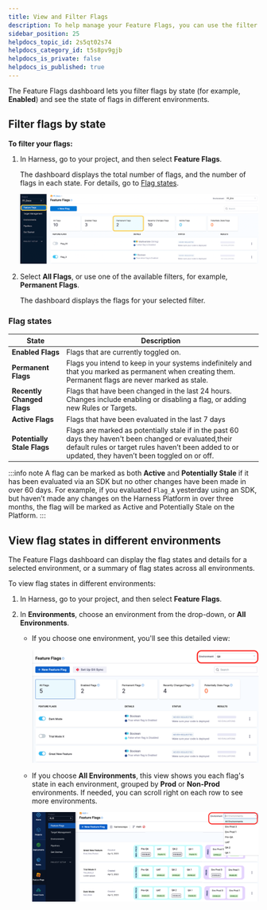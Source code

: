 ```yaml
---
title: View and Filter Flags
description: To help manage your Feature Flags, you can use the filter tiles on the Harness Platform to filter your Flags based on the following states --  Figure 1 --  The Flag overview dashboard State Description All…
sidebar_position: 25
helpdocs_topic_id: 2s5qt02s74
helpdocs_category_id: t5s8pv9gjb
helpdocs_is_private: false
helpdocs_is_published: true
---
```


The Feature Flags dashboard lets you filter flags by state (for example, **Enabled**) and see the state of flags in different environments.

## Filter flags by state

**To filter your flags:**

1. In Harness, go to your project, and then select **Feature Flags**.

    The dashboard displays the total number of flags, and the number of flags in each state. For details, go to [Flag states](#flag-states). 

    ![A screenshot of the Permanent Flags tile selected to filter for permanent flags.](../static/9-filtering-flags-by-state-01.png)

1. Select **All Flags**, or use one of the available filters, for example, **Permanent Flags**.

    The dashboard displays the flags for your selected filter.


### Flag states

| **State** | **Description** |
| --- | --- |
| **Enabled Flags** | Flags that are currently toggled on. |
| **Permanent Flags** | Flags you intend to keep in your systems indefinitely and that you marked as permanent when creating them. Permanent flags are never marked as stale. |
| **Recently Changed Flags** | Flags that have been changed in the last 24 hours. Changes include enabling or disabling a flag, or adding new Rules or Targets. |
| **Active Flags** | Flags that have been evaluated in the last 7 days |
| **Potentially Stale Flags** | Flags are marked as potentially stale if in the past 60 days they haven't been changed or evaluated,their default rules or target rules haven’t been added to or updated, they haven’t been toggled on or off.|

:::info note
 A flag can be marked as both **Active** and **Potentially Stale** if it has been evaluated via an SDK but no other changes have been made in over 60 days. For example, if you evaluated `Flag_A` yesterday using an SDK, but haven’t made any changes on the Harness Platform in over three months, the flag will be marked as Active and Potentially Stale on the Platform.
:::


## View flag states in different environments

The Feature Flags dashboard can display the flag states and details for a selected environment, or a summary of flag states across all environments.

To view flag states in different environments:

1. In Harness, go to your project, and then select **Feature Flags**.
 
1. In **Environments**, choose an environment from the drop-down, or **All Environments**.

    * If you choose one environment, you'll see this detailed view:

        ![Dashboard with one environment selected](../static/dashboard-1env.png)

    * If you choose **All Environments**, this view shows you each flag's state in each environment, grouped by **Prod** or **Non-Prod** environments. If needed, you can scroll right on each row to see more environments.

        ![Dashboard with all environments selected](../static/all-envs-page.png)

